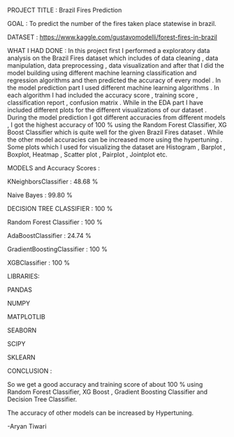 PROJECT TITLE : Brazil Fires Prediction

GOAL : To predict the number of the fires taken place statewise in brazil.

DATASET : https://www.kaggle.com/gustavomodelli/forest-fires-in-brazil

WHAT I HAD DONE : In this project first I performed a exploratory data analysis on the Brazil Fires dataset which includes of data cleaning , data manipulation, data preprocessing , data visualization and after that I did the model building using different machine learning classification and regression algorithms and then predicted the accuracy of every model . In the model prediction part I used different machine learning algorithms . In each algorithm I had included the accuracy score , training score , classification report , confusion matrix . While in the EDA part I have included different plots for the different visualizations of our dataset . During the model prediction I got different accuracies from different models , I got the highest accuracy of 100 % using the Random Forest Classifier, XG Boost Classifier which is quite well for the given Brazil Fires dataset . While the other model accuracies can be increased more using the hypertuning . Some plots which I used for visualizing the dataset are Histogram , Barplot , Boxplot, Heatmap , Scatter plot , Pairplot , Jointplot etc.

MODELS and Accuracy Scores :

KNeighborsClassifier : 48.68 %

Naive Bayes : 99.80 %

DECISION TREE CLASSIFIER : 100 %

Random Forest Classifier : 100 %

AdaBoostClassifier : 24.74 %

GradientBoostingClassifier : 100 %

XGBClassifier : 100 %

LIBRARIES:

PANDAS

NUMPY

MATPLOTLIB

SEABORN

SCIPY

SKLEARN

CONCLUSION :

So we get a good accuracy and training score of about 100 % using Random Forest Classifier, XG Boost , Gradient Boosting Classifier and Decision Tree Classifier.

The accuracy of other models can be increased by Hypertuning.

-Aryan Tiwari






















